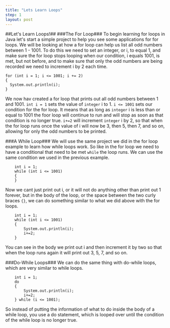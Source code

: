 ```yaml
---
title: "Lets Learn Loops"
step: 1
layout: post
---
```

##Let's Learn Loops!##
###The For Loop###
To begin learning for loops in Java let's start a simple project to help you see some applications for for loops. 
We will be looking at how a for loop can help us list all odd numbers between 1 - 1001. To do this we need to set an
integer, or i, to equal 1, and make sure the for loop stops looping when our condition, i equals 1001, is met, but not 
before, and to make sure that only the odd numbers are being recorded we need to increment i by 2 each time.

    for (int i = 1; i <= 1001; i += 2)
    {
      System.out.println(i);
    }

We now hav created a for loop that prints out all odd numbers between 1 and 1001. `int i = 1` sets the value of `integer`
i to 1. `i <= 1001` sets our condition for the for loop. It means that as long as `integer` i is less than or equal to
1001 the foor loop will continue to run and will stop as soon as that condition is no longer true. `i+=2` will increment
`integer` i by 2, so that when the for loop runs once the value of i will now be 3, then 5, then 7, and so on, allowing 
for only the odd numbers to be printed.

###A While Loop###
We will use the same project we did in the for loop example to learn how while loops work. So like in the for loop we 
need to have a conditional that need to be met `while` the loop runs. We can use the same condition we used in the 
previous example.

        int i = 1;
        while (int i <= 1001)
        {
        }

Now we cant just print out i, or it will not do anything other than print out 1 forever, but in the body of the loop,
or the space between the two curly braces `{}`, we can do something similar to what we did above with the for loops.

        int i = 1;
        while (int i <= 1001)
        {
            System.out.println(i);
            i+=2;
        }

You can see in the body we print out i and then increment it by two so that when the loop runs again it will print out
3, 5, 7, and so on. 

###Do-While Loops###
We can do the same thing with do-while loops, which are very similar to while loops.

        int i = 1;
        do
        {
            System.out.println(i);
            i+=2;
        } while (i <= 1001);

So instead of putting the information of what to do inside the body of a while loop, you use a do statement, which is 
looped over until the condition of the while loop is no longer true.
